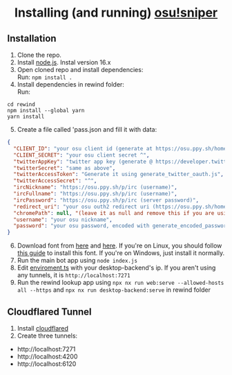 <!--suppress ALL -->
<h1 align="center">Installing (and running) <a href="https://github.com/heyngra/osu-sniper">osu!sniper</a></h1>

## Installation
1. Clone the repo.
2. Install [node.js](https://nodejs.org/en/). Instal version 16.x
3. Open cloned repo and install dependencies:<br>
Run: `npm install .`
4. Install dependencies in rewind folder:<br>
Run: 
```
cd rewind
npm install --global yarn
yarn install
```
5. Create a file called 'pass.json and fill it with data:
```json
{
  "CLIENT_ID": "your osu client id (generate at https://osu.ppy.sh/home/account/edit)",
  "CLIENT_SECRET": "your osu client secret ^",
  "twitterAppKey": "twitter app key (generate @ https://developer.twitter.com",
  "twitterSecret": "same as above",
  "twitterAccessToken": "Generate it using generate_twitter_oauth.js",
  "twitterAccessSecret": "^",
  "ircNickname": "https://osu.ppy.sh/p/irc (username)",
  "ircFullname": "https://osu.ppy.sh/p/irc (username)",
  "ircPassword": "https://osu.ppy.sh/p/irc (server password)",
  "redirect_uri": "your osu outh2 redirect uri (https://osu.ppy.sh/home/account/edit)",
  "chromePath": null, "(leave it as null and remove this if you are using default chrome, change it you are running it for example on raspbery pi": "",
  "username": "your osu nickname",
  "password": "your osu password, encoded with generate_encoded_password.js"
}
```
6. Download font from [here](https://www.dafont.com/lemon-milk.font) and [here](https://github.com/adobe-fonts/emojione-color/raw/master/EmojiOneColor.otf).
If you're on Linux, you should follow [this guide](https://askubuntu.com/questions/18357/how-to-install-otf-fonts) to
install this font. If you're on Windows, just install it normally.
7. Run the main bot app using `node index.js`
8. Edit [enviroment.ts](https://github.com/heyngra/rewind/blob/master/apps/web/src/environments/environment.ts) with your desktop-backend's ip. If you aren't using any tunnels, it is `http://localhost:7271`
9. Run the rewind lookup app using `npx nx run web:serve --allowed-hosts all --https` and `npx nx run desktop-backend:serve` in rewind folder

## Cloudflared Tunnel

1. Install [cloudflared](https://developers.cloudflare.com/cloudflare-one/connections/connect-apps/install-and-setup/installation)
2. Create three tunnels:
* http://localhost:7271
* http://localhost:4200
* http://localhost:6120
